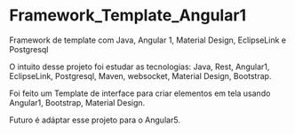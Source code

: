 # Framework_Template_Angular1
Framework de template com Java, Angular 1, Material Design, EclipseLink e Postgresql


O intuito desse projeto foi estudar as tecnologias: Java, Rest, Angular1, EclipseLink, Postgresql, Maven, websocket, Material Design, Bootstrap.

Foi feito um Template de interface para criar elementos em tela usando Angular1, Bootstrap, Material Design.

Futuro é adáptar esse projeto para o Angular5. 

